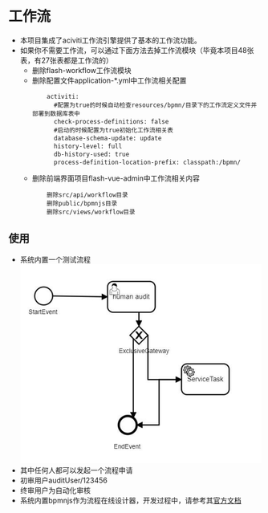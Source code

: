 # 工作流
- 本项目集成了aciviti工作流引擎提供了基本的工作流功能。
- 如果你不需要工作流，可以通过下面方法去掉工作流模块（毕竟本项目48张表，有27张表都是工作流的）
    - 删除flash-workflow工作流模块
    - 删除配置文件application-*.yml中工作流相关配置
        ```properties
            activiti:
              #配置为true的时候自动检查resources/bpmn/目录下的工作流定义文件并部署到数据库表中
              check-process-definitions: false
              #启动的时候配置为true初始化工作流相关表
              database-schema-update: update
              history-level: full
              db-history-used: true
              process-definition-location-prefix: classpath:/bpmn/
        ```
     - 删除前端界面项目flash-vue-admin中工作流相关内容
        ```
            删除src/api/workflow目录
            删除public/bpmnjs目录
            删除src/views/workflow目录
        ```

## 使用
- 系统内置一个测试流程
![task-add](../../img/workflow/bpmn.jpg)
- 其中任何人都可以发起一个流程申请
- 初审用户auditUser/123456
- 终审用户为自动化审核
- 系统内置bpmnjs作为流程在线设计器，开发过程中，请参考其[官方文档](https://bpmn.io/toolkit/bpmn-js/)
